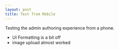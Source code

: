 ```yaml
---
layout: post
title: Test from Mobile
---
```

Testing the admin authoring experience from a phone. 

* UI Formatting is a bit off
* image upload almost worked